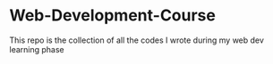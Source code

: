# Web-Development-Course
 This repo is the collection of all the codes I wrote during my web dev learning phase
